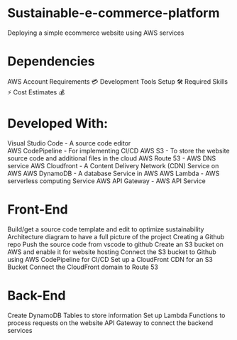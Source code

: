 # Sustainable-e-commerce-platform
Deploying a simple ecommerce website using AWS services
# Dependencies
AWS Account Requirements 💳
Development Tools Setup 🛠️
Required Skills ⚡
Cost Estimates 💰

# Developed With:
Visual Studio Code - A source code editor  
AWS CodePipeline - For implementing CI/CD
AWS S3 - To store the website source code and additional files in the cloud
AWS Route 53 - AWS DNS service
AWS Cloudfront - A Content Delivery Network (CDN) Service on AWS
AWS DynamoDB - A database Service in AWS
AWS Lambda - AWS serverless computing Service
AWS API Gateway - AWS API Service
# Front-End
Build/get a source code template and edit to optimize sustainability
Architecture diagram to have a full picture of the project
Creating a Github repo
Push the source code from vscode to github 
Create an S3 bucket on AWS and enable it for website hosting
Connect the S3 bucket to Github using AWS CodePipeline for CI/CD
Set up a CloudFront CDN for an S3 Bucket
Connect the CloudFront domain to Route 53


# Back-End
Create DynamoDB Tables to store information 
 Set up Lambda Functions to process requests on the website
API Gateway to connect the backend services
